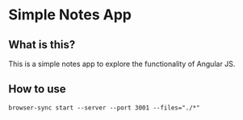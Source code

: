 # Simple Notes App

## What is this?

This is a simple notes app to explore the functionality of Angular JS.

## How to use

```
browser-sync start --server --port 3001 --files="./*"
```